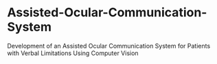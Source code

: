 # Assisted-Ocular-Communication-System
Development of an Assisted Ocular Communication System for Patients with Verbal Limitations Using Computer Vision
